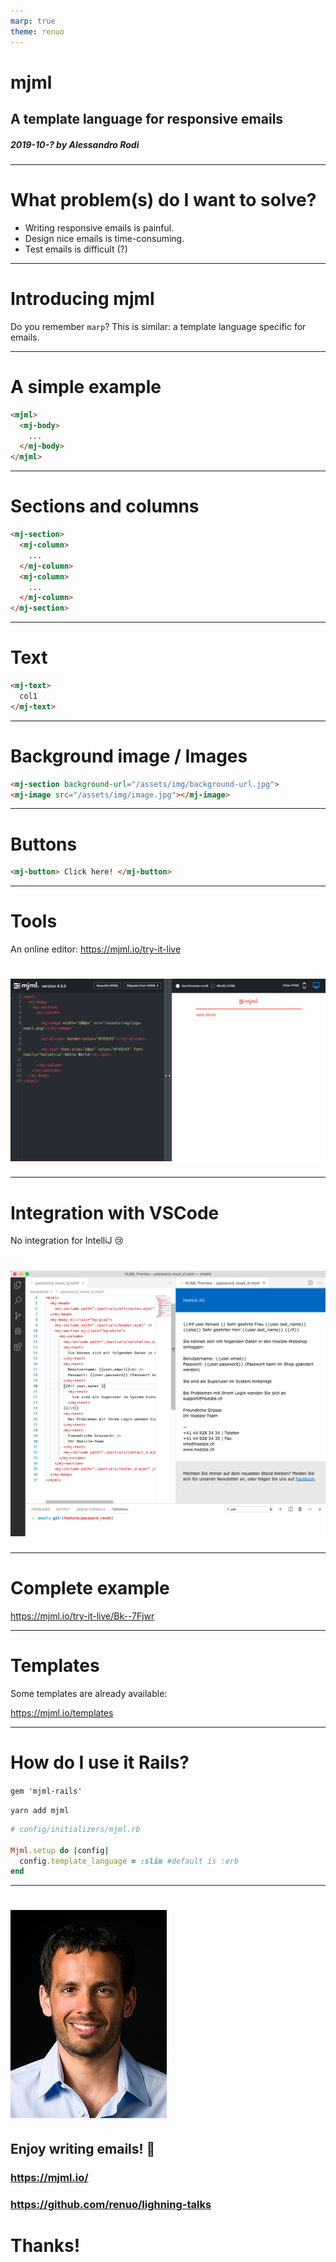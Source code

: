 ```yaml
---
marp: true
theme: renuo
---
```

<!-- _class: renuo -->

# mjml
## A template language for responsive emails

##### 2019-10-? by Alessandro Rodi

---

# What problem(s) do I want to solve?

- Writing responsive emails is painful.
- Design nice emails is time-consuming.
- Test emails is difficult (?)

---

# Introducing mjml

Do you remember `marp`?
This is similar: a template language specific for emails.

---

# A simple example

```html
<mjml>
  <mj-body>
    ...
  </mj-body>  
</mjml>
```

---

# Sections and columns

```html
<mj-section>
  <mj-column>
    ...
  </mj-column>
  <mj-column>
    ...
  </mj-column>  
</mj-section>
```
---
# Text

```html
<mj-text>
  col1
</mj-text>
```
---

# Background image / Images

```html
<mj-section background-url="/assets/img/background-url.jpg">
<mj-image src="/assets/img/image.jpg"></mj-image>
```
---
# Buttons

```html
<mj-button> Click here! </mj-button>
```
---
# Tools

An online editor: https://mjml.io/try-it-live

# ![h:470](images/online_editor.png)

---

# Integration with VSCode

No integration for IntelliJ :cry:

# ![h:470](images/visual_studio.png)
---

# Complete example

https://mjml.io/try-it-live/Bk--7Fjwr

---

# Templates

Some templates are already available:

https://mjml.io/templates

---

# How do I use it Rails?

`gem 'mjml-rails'`

`yarn add mjml`

```ruby
# config/initializers/mjml.rb

Mjml.setup do |config|
  config.template_language = :slim #default is :erb
end
```
---

<!-- _class: renuo -->

# ![drop-shadow portrait](../images/alessandro.jpg)

## Enjoy writing emails! :tada:

### https://mjml.io/
### https://github.com/renuo/lighning-talks

# Thanks!